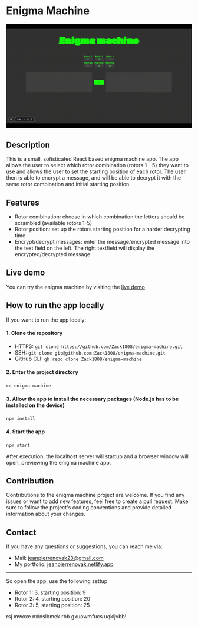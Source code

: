 # Enigma Machine

<p align="center">
    <img src="./public/enigma_machine.gif" alt="Preview of the enigma machine">
</p>

## Description

This is a small, sofisticated React based enigma machine app. The app allows the user to select which rotor combination (rotors 1 - 5) they want to use and allows the user to set the starting position of each rotor. The user then is able to encrypt a message, and will be able to decrypt it with the same rotor combination and initial starting position.

## Features

- Rotor combination: choose in which combination the letters should be scrambled (available rotors 1-5)
- Rotor position: set up the rotors starting position for a harder decrypting time
- Encrypt/decrypt messages: enter the message/encrypted message into the text field on the left. The right textfield will display the encrypted/decrypted message

## Live demo

You can try the enigma machine by visiting the [live demo](https://zack1808.github.io/enigma-machine/)

## How to run the app locally

If you want to run the app localy:

#### 1. Clone the repository

- HTTPS: `git clone https://github.com/Zack1808/enigma-machine.git`
- SSH: `git clone git@github.com:Zack1808/enigma-machine.git`
- GitHub CLI: `gh repo clone Zack1808/enigma-machine`

#### 2. Enter the project directory

`cd enigma-machine`

#### 3. Allow the app to install the necessary packages (Node.js has to be installed on the device)

`npm install`

#### 4. Start the app

`npm start`

After execution, the localhost server will startup and a browser window will open, previewing the enigma machine app.

## Contribution

Contributions to the enigma machine project are welcome. If you find any issues or want to add new features, feel free to create a pull request. Make sure to follow the project's coding conventions and provide detailed information about your changes.

## Contact

If you have any questions or suggestions, you can reach me via:

- Mail: jeanpierrenovak23@gmail.com
- My portfolio: [jeanpierrenovak.netlify.app](https://jeanpierrenovak.netlify.app)

---

So open the app, use the following settup

- Rotor 1: 3, starting position: 9
- Rotor 2: 4, starting position: 20
- Rotor 3: 5, starting position: 25

rsj mwoxe nxlnslbmek rbb gxuowmfucs uqkljvbb!
